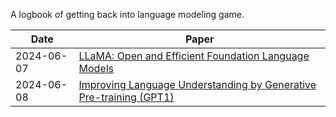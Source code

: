 A logbook of getting back into language modeling game.

| Date | Paper |
| --- | --- |
| 2024-06-07 | [LLaMA: Open and Efficient Foundation Language Models](2024/06/07.md) |
| 2024-06-08 | [Improving Language Understanding by Generative Pre-training (GPT1)](2024/06/08.md)
